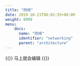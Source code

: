 ```yaml
---
title: "网络"
date: 2019-10-21T06:02:55+08:00
weight: 9999
menu:
    docs:
      name: "网络"
      identifier: "networking"
      parent: "architecture"
---
```



{{<adm type="tip" title="提醒" >}}
马上就会编辑
{{</adm >}}